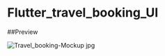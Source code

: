 # Flutter_travel_booking_UI

##Preview

![Travel_booking-Mockup jpg](https://user-images.githubusercontent.com/38382273/115579396-cf4fac80-a2ce-11eb-9c5b-5d6c68bf4260.png)

